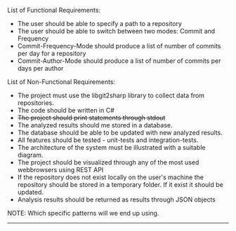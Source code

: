 List of Functional Requirements:

- The user should be able to specify a path to a repository
- The user should be able to switch between two modes: Commit and Frequency
- Commit-Frequency-Mode should produce a list of number of commits per day for a repository
- Commit-Author-Mode should produce a list of number of commits per days per author

List of Non-Functional Requirements:

- The project must use the libgit2sharp library to collect data from repositories.
- The code should be written in C#
- ~~The project should print statements through stdout~~
- The analyzed results should me stored in a database.
- The database should be able to be updated with new analyzed results.
- All features should be tested - unit-tests and integration-tests.
- The architecture of the system must be illustrated with a suitable diagram.
- The project should be visualized through any of the most used webbrowsers using REST API
- If the repository does not exist locally on the user's machine the repository should be stored in a temporary folder. If it exist it should be updated.
- Analysis results should be returned as results through JSON objects

NOTE: Which specific patterns will we end up using.

----------------
